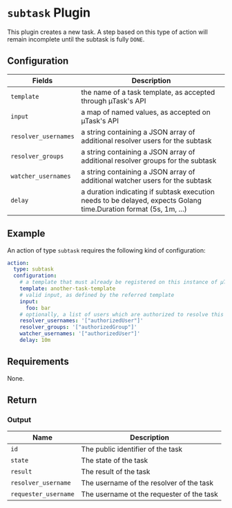 # `subtask` Plugin

This plugin creates a new task. A step based on this type of action will remain incomplete until the subtask is
fully `DONE`.

## Configuration

| Fields               | Description                                                                                                       |
|----------------------|-------------------------------------------------------------------------------------------------------------------|
| `template`           | the name of a task template, as accepted through µTask's  API                                                     |
| `input`              | a map of named values, as accepted on µTask's API                                                                 |
| `resolver_usernames` | a string containing a JSON array of additional resolver users for the subtask                                     |
| `resolver_groups`    | a string containing a JSON array of additional resolver groups for the subtask                                    |
| `watcher_usernames`  | a string containing a JSON array of additional watcher users for the subtask                                      |
| `delay`              | a duration indicating if subtask execution needs to be delayed, expects Golang time.Duration format (5s, 1m, ...) |

## Example

An action of type `subtask` requires the following kind of configuration:

```yaml
action:
  type: subtask
  configuration:
    # a template that must already be registered on this instance of µTask
    template: another-task-template
    # valid input, as defined by the referred template
    input:
      foo: bar
    # optionally, a list of users which are authorized to resolve this specific task
    resolver_usernames: '["authorizedUser"]'
    resolver_groups: '["authorizedGroup"]'
    watcher_usernames: '["authorizedUser"]'
    delay: 10m
```

## Requirements

None.

## Return

### Output

| Name                 | Description                               |
|----------------------|-------------------------------------------|
| `id`                 | The public identifier of the task         |
| `state`              | The state of the task                     |
| `result`             | The result of the task                    |
| `resolver_username`  | The username of the resolver of the task  |
| `requester_username` | The username ot the requester of the task |
